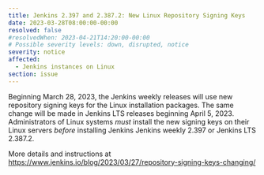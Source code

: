 ```yaml
---
title: Jenkins 2.397 and 2.387.2: New Linux Repository Signing Keys
date: 2023-03-28T08:00:00-00:00
resolved: false
#resolvedWhen: 2023-04-21T14:20:00-00:00
# Possible severity levels: down, disrupted, notice
severity: notice
affected:
  - Jenkins instances on Linux
section: issue
---
```


Beginning March 28, 2023, the Jenkins weekly releases will use new repository signing keys for the Linux installation packages.
The same change will be made in Jenkins LTS releases beginning April 5, 2023.
Administrators of Linux systems *must* install the new signing keys on their Linux servers *before* installing Jenkins Jenkins weekly 2.397 or Jenkins LTS 2.387.2.

More details and instructions at https://www.jenkins.io/blog/2023/03/27/repository-signing-keys-changing/
